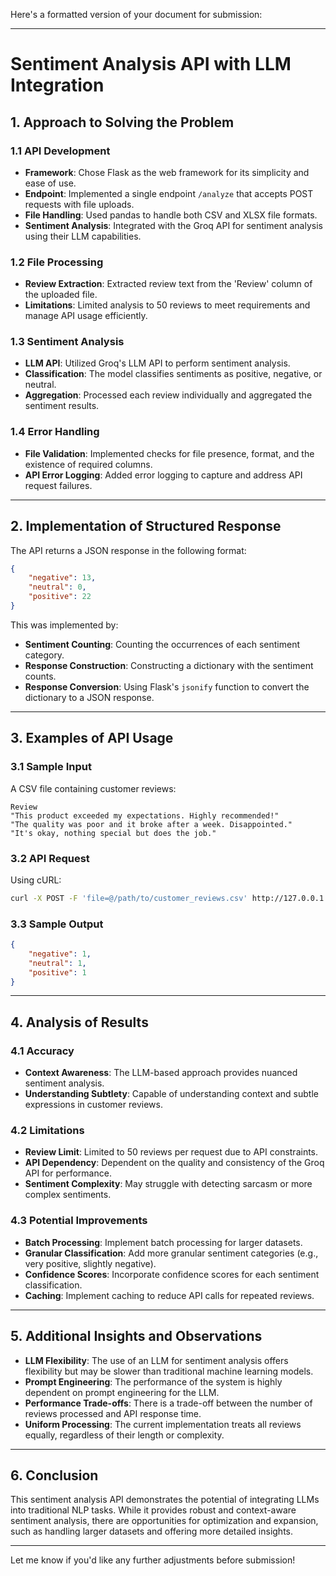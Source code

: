 Here's a formatted version of your document for submission:

---

# **Sentiment Analysis API with LLM Integration**

## 1. Approach to Solving the Problem

### 1.1 API Development
- **Framework**: Chose Flask as the web framework for its simplicity and ease of use.
- **Endpoint**: Implemented a single endpoint `/analyze` that accepts POST requests with file uploads.
- **File Handling**: Used pandas to handle both CSV and XLSX file formats.
- **Sentiment Analysis**: Integrated with the Groq API for sentiment analysis using their LLM capabilities.

### 1.2 File Processing
- **Review Extraction**: Extracted review text from the 'Review' column of the uploaded file.
- **Limitations**: Limited analysis to 50 reviews to meet requirements and manage API usage efficiently.

### 1.3 Sentiment Analysis
- **LLM API**: Utilized Groq's LLM API to perform sentiment analysis.
- **Classification**: The model classifies sentiments as positive, negative, or neutral.
- **Aggregation**: Processed each review individually and aggregated the sentiment results.

### 1.4 Error Handling
- **File Validation**: Implemented checks for file presence, format, and the existence of required columns.
- **API Error Logging**: Added error logging to capture and address API request failures.

---

## 2. Implementation of Structured Response

The API returns a JSON response in the following format:

```json
{
    "negative": 13,
    "neutral": 0,
    "positive": 22
}
```

This was implemented by:
- **Sentiment Counting**: Counting the occurrences of each sentiment category.
- **Response Construction**: Constructing a dictionary with the sentiment counts.
- **Response Conversion**: Using Flask's `jsonify` function to convert the dictionary to a JSON response.

---

## 3. Examples of API Usage

### 3.1 Sample Input

A CSV file containing customer reviews:

```plaintext
Review
"This product exceeded my expectations. Highly recommended!"
"The quality was poor and it broke after a week. Disappointed."
"It's okay, nothing special but does the job."
```

### 3.2 API Request
Using cURL:

```bash
curl -X POST -F 'file=@/path/to/customer_reviews.csv' http://127.0.0.1:5000/analyze
```

### 3.3 Sample Output

```json
{
    "negative": 1,
    "neutral": 1,
    "positive": 1
}
```

---

## 4. Analysis of Results

### 4.1 Accuracy
- **Context Awareness**: The LLM-based approach provides nuanced sentiment analysis.
- **Understanding Subtlety**: Capable of understanding context and subtle expressions in customer reviews.

### 4.2 Limitations
- **Review Limit**: Limited to 50 reviews per request due to API constraints.
- **API Dependency**: Dependent on the quality and consistency of the Groq API for performance.
- **Sentiment Complexity**: May struggle with detecting sarcasm or more complex sentiments.

### 4.3 Potential Improvements
- **Batch Processing**: Implement batch processing for larger datasets.
- **Granular Classification**: Add more granular sentiment categories (e.g., very positive, slightly negative).
- **Confidence Scores**: Incorporate confidence scores for each sentiment classification.
- **Caching**: Implement caching to reduce API calls for repeated reviews.

---

## 5. Additional Insights and Observations
- **LLM Flexibility**: The use of an LLM for sentiment analysis offers flexibility but may be slower than traditional machine learning models.
- **Prompt Engineering**: The performance of the system is highly dependent on prompt engineering for the LLM.
- **Performance Trade-offs**: There is a trade-off between the number of reviews processed and API response time.
- **Uniform Processing**: The current implementation treats all reviews equally, regardless of their length or complexity.

---

## 6. Conclusion

This sentiment analysis API demonstrates the potential of integrating LLMs into traditional NLP tasks. While it provides robust and context-aware sentiment analysis, there are opportunities for optimization and expansion, such as handling larger datasets and offering more detailed insights.

---

Let me know if you'd like any further adjustments before submission!